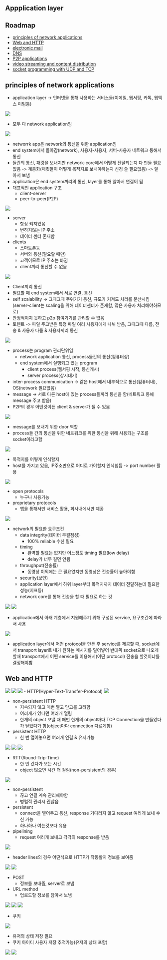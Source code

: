 ## Appplication layer

## Roadmap
- [principles of network applications](#principles-of-network-applications)
- [Web and HTTP](#Web-and-HTTP)
- [electronic mail](#electronic-mail)
- [DNS](#DNS)
- [P2P applications](#P2P-applications)
- [video streaming and content distribution](#video-straming-and-content-distribution)
- [socket programming with UDP and TCP](#socket-programming-with-UDP-and-TCP)

## principles of network applications
- application layer -> 인터넷을 통해 사용하는 서비스들(이메일, 웹서핑, 카톡, 웹엑스 미팅등)
<img src="https://s3.us-west-2.amazonaws.com/secure.notion-static.com/bfa00442-661d-4d48-8337-cad9fcebe83f/Untitled.png?X-Amz-Algorithm=AWS4-HMAC-SHA256&X-Amz-Credential=AKIAT73L2G45O3KS52Y5%2F20210319%2Fus-west-2%2Fs3%2Faws4_request&X-Amz-Date=20210319T020919Z&X-Amz-Expires=86400&X-Amz-Signature=5da82fc89f7a77080d2fdae96cfe3a4a566d001256c43fc4c650f424e9652c08&X-Amz-SignedHeaders=host&response-content-disposition=filename%20%3D%22Untitled.png%22">

- 모두 다 network application임

<img src="https://s3.us-west-2.amazonaws.com/secure.notion-static.com/ae6fe92c-5030-434f-ab06-d0f7f024599d/Untitled.png?X-Amz-Algorithm=AWS4-HMAC-SHA256&X-Amz-Credential=AKIAT73L2G45O3KS52Y5%2F20210319%2Fus-west-2%2Fs3%2Faws4_request&X-Amz-Date=20210319T021008Z&X-Amz-Expires=86400&X-Amz-Signature=07b1831d84ac900c984ec3bb7a29c478db92aa3c0d81665e89a7a5cf1eef01e4&X-Amz-SignedHeaders=host&response-content-disposition=filename%20%3D%22Untitled.png%22">

- networrk app은 network의 통신을 위한 application임
- end system에서 돌아감(network), 사용자-사용자, 서버-사용자 네트워크 통해서 통신
- 둘간의 통신, 패킷을 보내지만 network-core에서 어떻게 전달되는지 다 만들 필요없음 -> 계층화(패킷들이 어떻게 목적지로 보내야하는지 신경 쓸 필요없음) -> 알아서 보냄
- application은 end system끼리의 통신, layer를 통해 알아서 연결이 됨
- 대표적인 application 구조
	- client-server
	- peer-to-peer(P2P)
<img src="https://s3.us-west-2.amazonaws.com/secure.notion-static.com/ec416fa5-0e73-40d6-b641-963c2110d84c/Untitled.png?X-Amz-Algorithm=AWS4-HMAC-SHA256&X-Amz-Credential=AKIAT73L2G45O3KS52Y5%2F20210319%2Fus-west-2%2Fs3%2Faws4_request&X-Amz-Date=20210319T021303Z&X-Amz-Expires=86400&X-Amz-Signature=623d51096d36300702fd1949b17ed3e17994e5108fce70cc7c5e34f5ba987553&X-Amz-SignedHeaders=host&response-content-disposition=filename%20%3D%22Untitled.png%22">

- server
	- 항상 켜져있음
	- 변하지않는 IP 주소
	- 데이터 센터 존재함 
- clients
	- 스마트폰등
	- 서버와 통신(필요할 때만)
	- 고객이므로 IP 주소는 바뀜
	- client끼리 통신할 수 없음

<img src="https://s3.us-west-2.amazonaws.com/secure.notion-static.com/6713cc74-95b3-416f-b5d7-98ad6279a94d/Untitled.png?X-Amz-Algorithm=AWS4-HMAC-SHA256&X-Amz-Credential=AKIAT73L2G45O3KS52Y5%2F20210319%2Fus-west-2%2Fs3%2Faws4_request&X-Amz-Date=20210319T021417Z&X-Amz-Expires=86400&X-Amz-Signature=5d284846ea02d8cb6e7fa2373afbe8fedbe605b84f636bcbe28baa252ba4dac4&X-Amz-SignedHeaders=host&response-content-disposition=filename%20%3D%22Untitled.png%22">

- Client끼리 통신
- 필요할 때 end system에서 서로 연결, 통신
- self scalability -> 그때그때 주위기기 통신, 규모가 커져도 처리를 분산시킴(server-client는 scaling을 위해 데이터센터가 존재함, 많은 사용자 처리해야하므로)
- 안정적이지 못하고 p2p 참여기기를 관리할 수 없음
- 토렌트 -> 파일 주고받은 특정 파일 여러 사용자에게 나눠 받음, 그때그때 다름, 전송 & 사용자 다름 & 사용자끼리 통신

<img src="https://s3.us-west-2.amazonaws.com/secure.notion-static.com/7030c419-9223-424e-94cb-090e926bbb42/Untitled.png?X-Amz-Algorithm=AWS4-HMAC-SHA256&X-Amz-Credential=AKIAT73L2G45O3KS52Y5%2F20210319%2Fus-west-2%2Fs3%2Faws4_request&X-Amz-Date=20210319T021814Z&X-Amz-Expires=86400&X-Amz-Signature=e68d72b29be9d1fc5e7c9a88a1da995b4c0266ad38207602825d7c50329a4c3e&X-Amz-SignedHeaders=host&response-content-disposition=filename%20%3D%22Untitled.png%22">

- process는 program 관리단위임
	- network application 통신, process들간의 통신(컴퓨터상)
	- end system에서 실행되고 있는 program
		- client process(웹서핑 시작, 통신개시)
		- server process(상시대기)
- inter-process communication -> 같은 host에서 내부적으로 통신(컴퓨터내), OS(network 필요없음)
- message -> 서로 다른 host에 있는 process들끼리 통신을 함(네트워크 통해 message 주고 받음)
- P2P의 경우 어떤것이든 client & server가 될 수 있음

<img src="https://s3.us-west-2.amazonaws.com/secure.notion-static.com/4c77dfe2-b9e8-4480-91cc-d556bab6a5f9/Untitled.png?X-Amz-Algorithm=AWS4-HMAC-SHA256&X-Amz-Credential=AKIAT73L2G45O3KS52Y5%2F20210319%2Fus-west-2%2Fs3%2Faws4_request&X-Amz-Date=20210319T022205Z&X-Amz-Expires=86400&X-Amz-Signature=b559a704cbc375e665e568b36b49e605b67afc3cd436179217d52a4a27c0aafa&X-Amz-SignedHeaders=host&response-content-disposition=filename%20%3D%22Untitled.png%22">

- message를 보내기 위한 door 역할
- process들 간의 통신을 위한 네트워크를 위한 통신을 위해 사용되는 구조를 socket이라고함

<img src="https://s3.us-west-2.amazonaws.com/secure.notion-static.com/151de2e2-f2fb-49e9-aa11-fed05130711b/Untitled.png?X-Amz-Algorithm=AWS4-HMAC-SHA256&X-Amz-Credential=AKIAT73L2G45O3KS52Y5%2F20210319%2Fus-west-2%2Fs3%2Faws4_request&X-Amz-Date=20210319T022350Z&X-Amz-Expires=86400&X-Amz-Signature=b75711c2472878702ce6ea8b4d0bac314951c9075c5ed059ca3725ac74370ae8&X-Amz-SignedHeaders=host&response-content-disposition=filename%20%3D%22Untitled.png%22">

- 목적지를 어떻게 인식할지 
- host를 가지고 있음, IP주소만으로 어디로 가야할지 인식힘듬 -> port number 활용

<img src="https://s3.us-west-2.amazonaws.com/secure.notion-static.com/022ab168-093b-446d-a7b0-346c17da8f8c/Untitled.png?X-Amz-Algorithm=AWS4-HMAC-SHA256&X-Amz-Credential=AKIAT73L2G45O3KS52Y5%2F20210319%2Fus-west-2%2Fs3%2Faws4_request&X-Amz-Date=20210319T022512Z&X-Amz-Expires=86400&X-Amz-Signature=b49d4d2b89d2f69e1e63a3eccb881deee421655b7d8d70e61ff6f11c412d0cd6&X-Amz-SignedHeaders=host&response-content-disposition=filename%20%3D%22Untitled.png%22">

- open protocols
	- 누구나 사용가능
- proprietary protocols
	- 앱을 통해서만 서비스 활용, 회사내에서만 제공

<img src="https://s3.us-west-2.amazonaws.com/secure.notion-static.com/0adbf868-6dac-4145-8c85-21268bf603d7/Untitled.png?X-Amz-Algorithm=AWS4-HMAC-SHA256&X-Amz-Credential=AKIAT73L2G45O3KS52Y5%2F20210319%2Fus-west-2%2Fs3%2Faws4_request&X-Amz-Date=20210319T022619Z&X-Amz-Expires=86400&X-Amz-Signature=da4068fc0cdc437f0718c62057e8f7d2684891487a6478a96bc14aab5b639c13&X-Amz-SignedHeaders=host&response-content-disposition=filename%20%3D%22Untitled.png%22">

- network의 필요한 요구조건
	- data integrity(데이터 무결점성)
		- 100% reliable 수신 필요
	- timing
		- 완벽할 필요는 없지만 어느정도 timing 필요(low delay)
		- delay가 너무 길면 안됨
	- throughput(전송률)
		- 동영상 이외에는 큰 필요없지만 동영상은 전송률이 높아야함
	- security(보안)
	- application layer에서 하위 layer부터 목적지까지 데이터 전달하는데 필요한 성능(지표등)
	- network core를 통해 전송을 할 때 필요로 하는 것
<img src="https://s3.us-west-2.amazonaws.com/secure.notion-static.com/f2eb67e7-cb40-4eb3-8296-89a2ab747246/Untitled.png?X-Amz-Algorithm=AWS4-HMAC-SHA256&X-Amz-Credential=AKIAT73L2G45O3KS52Y5%2F20210319%2Fus-west-2%2Fs3%2Faws4_request&X-Amz-Date=20210319T022905Z&X-Amz-Expires=86400&X-Amz-Signature=ad49e85f44b3551914365e6e7f84e05302246aa4452ee8b320b60c46eb6368c7&X-Amz-SignedHeaders=host&response-content-disposition=filename%20%3D%22Untitled.png%22">

<img src="https://s3.us-west-2.amazonaws.com/secure.notion-static.com/985884d2-1271-4f98-9c48-8f234e2cc12a/Untitled.png?X-Amz-Algorithm=AWS4-HMAC-SHA256&X-Amz-Credential=AKIAT73L2G45O3KS52Y5%2F20210319%2Fus-west-2%2Fs3%2Faws4_request&X-Amz-Date=20210319T023025Z&X-Amz-Expires=86400&X-Amz-Signature=c01a8380132f2d95840e53661ac27f6beb385ae0641110dc331189da71918790&X-Amz-SignedHeaders=host&response-content-disposition=filename%20%3D%22Untitled.png%22">

- application에서 아래 계층에서 지원해주기 위해 구성된 service, 요구조건에 따라서 사용

<img src="https://s3.us-west-2.amazonaws.com/secure.notion-static.com/fa07dd85-b7d7-483e-a163-d9a4622ab580/Untitled.png?X-Amz-Algorithm=AWS4-HMAC-SHA256&X-Amz-Credential=AKIAT73L2G45O3KS52Y5%2F20210319%2Fus-west-2%2Fs3%2Faws4_request&X-Amz-Date=20210319T023134Z&X-Amz-Expires=86400&X-Amz-Signature=ca26c11a3dd2dede2a00f5c1f25752a80f6cd9a00efd746437eb46583e5199aa&X-Amz-SignedHeaders=host&response-content-disposition=filename%20%3D%22Untitled.png%22">

- application layer에서 어떤 protocol을 만든 후 service를 제공할 때, socket에서 transport layer로 내가 원하는 메시지를 밀어넣어 반대쪽 socket으로 나오게 할때 transport에서 어떤 service를 이용해서(어떤 protocol) 전송을 할것이냐를 결정해야함

## Web and HTTP
<img src="https://s3.us-west-2.amazonaws.com/secure.notion-static.com/97228ef2-0805-46e5-83ed-b6b57429ef2e/Untitled.png?X-Amz-Algorithm=AWS4-HMAC-SHA256&X-Amz-Credential=AKIAT73L2G45O3KS52Y5%2F20210319%2Fus-west-2%2Fs3%2Faws4_request&X-Amz-Date=20210319T023359Z&X-Amz-Expires=86400&X-Amz-Signature=f0c7ec53474f322d6144530f6bd5c23ab503bff2468577b2fac48afbdc9472a0&X-Amz-SignedHeaders=host&response-content-disposition=filename%20%3D%22Untitled.png%22">
<img src="https://s3.us-west-2.amazonaws.com/secure.notion-static.com/aca05f0b-68c2-406d-8606-4052b05da580/Untitled.png?X-Amz-Algorithm=AWS4-HMAC-SHA256&X-Amz-Credential=AKIAT73L2G45O3KS52Y5%2F20210319%2Fus-west-2%2Fs3%2Faws4_request&X-Amz-Date=20210319T023454Z&X-Amz-Expires=86400&X-Amz-Signature=5f2f7581237a36f30861f2affe66f18442adaf1af3ccb68559e215cd1f947bf2&X-Amz-SignedHeaders=host&response-content-disposition=filename%20%3D%22Untitled.png%22">
<img src="https://s3.us-west-2.amazonaws.com/secure.notion-static.com/6a91462a-85b9-4b46-a14c-811e9907a0d4/Untitled.png?X-Amz-Algorithm=AWS4-HMAC-SHA256&X-Amz-Credential=AKIAT73L2G45O3KS52Y5%2F20210319%2Fus-west-2%2Fs3%2Faws4_request&X-Amz-Date=20210319T023514Z&X-Amz-Expires=86400&X-Amz-Signature=4409d83d0bf60b3119d3b3085469f679e186b7411025c4ca6585956d7fc7d5fe&X-Amz-SignedHeaders=host&response-content-disposition=filename%20%3D%22Untitled.png%22">
- HTTP(Hyper-Text-Transfer-Protocol)

<img src="https://s3.us-west-2.amazonaws.com/secure.notion-static.com/78b3fef0-10ef-409a-b201-5560cf5a6fd6/Untitled.png?X-Amz-Algorithm=AWS4-HMAC-SHA256&X-Amz-Credential=AKIAT73L2G45O3KS52Y5%2F20210319%2Fus-west-2%2Fs3%2Faws4_request&X-Amz-Date=20210319T023607Z&X-Amz-Expires=86400&X-Amz-Signature=daed59fbb70a6577be42a240b1b1a3f26ebafa22d9b0954150bec82dcf3531da&X-Amz-SignedHeaders=host&response-content-disposition=filename%20%3D%22Untitled.png%22">

- non-persistent HTTP
	- 지속되지 않고 매번 열고 닫고를 고려함
	- 여러개가 있다면 여러개 열림 
	- 한개의 object 보낼 때 매번 한개의 object마다 TCP Connection을 만들었다가 닫았다가 함(object마다 connection 다르게함)
- persistent HTTP
	- 한 번 열어놓으면 여러개 연결 & 유지가능

<img src="https://s3.us-west-2.amazonaws.com/secure.notion-static.com/7eb53c08-b60c-459a-b1a2-7a86584cc530/Untitled.png?X-Amz-Algorithm=AWS4-HMAC-SHA256&X-Amz-Credential=AKIAT73L2G45O3KS52Y5%2F20210319%2Fus-west-2%2Fs3%2Faws4_request&X-Amz-Date=20210319T023747Z&X-Amz-Expires=86400&X-Amz-Signature=54cc4282c613d41ce7307badacc628a39c4415a40abf3a4d181f65a79295b796&X-Amz-SignedHeaders=host&response-content-disposition=filename%20%3D%22Untitled.png%22">
<img src="https://s3.us-west-2.amazonaws.com/secure.notion-static.com/fce59c59-76cb-47de-8fb1-0411e16f7fdc/Untitled.png?X-Amz-Algorithm=AWS4-HMAC-SHA256&X-Amz-Credential=AKIAT73L2G45O3KS52Y5%2F20210319%2Fus-west-2%2Fs3%2Faws4_request&X-Amz-Date=20210319T023822Z&X-Amz-Expires=86400&X-Amz-Signature=20b2ef35bff1a5c41b27bfbc4bd0f08aae91f334a3676d1092b91c50403794c4&X-Amz-SignedHeaders=host&response-content-disposition=filename%20%3D%22Untitled.png%22">

<img src="https://s3.us-west-2.amazonaws.com/secure.notion-static.com/c5fee671-bcf7-4b26-8b85-bc53c12d107a/Untitled.png?X-Amz-Algorithm=AWS4-HMAC-SHA256&X-Amz-Credential=AKIAT73L2G45O3KS52Y5%2F20210319%2Fus-west-2%2Fs3%2Faws4_request&X-Amz-Date=20210319T023847Z&X-Amz-Expires=86400&X-Amz-Signature=d1051af33d1d167d733669c0b2320753a7b6bf33ae9777ae40de66e88885b3b3&X-Amz-SignedHeaders=host&response-content-disposition=filename%20%3D%22Untitled.png%22">

- RTT(Round-Trip-Time)
	- 한 번 갔다가 오는 시간
	- object 많으면 시간 더 걸림(non-persistent의 경우)

<img src="https://s3.us-west-2.amazonaws.com/secure.notion-static.com/5e2891c7-459a-4b4c-bbdc-1aea849aad29/Untitled.png?X-Amz-Algorithm=AWS4-HMAC-SHA256&X-Amz-Credential=AKIAT73L2G45O3KS52Y5%2F20210319%2Fus-west-2%2Fs3%2Faws4_request&X-Amz-Date=20210319T024029Z&X-Amz-Expires=86400&X-Amz-Signature=3819c558f6e983fdcdbda553444c6b6aead19b29521d4916063fd82525618d20&X-Amz-SignedHeaders=host&response-content-disposition=filename%20%3D%22Untitled.png%22">

- non-persistent
	- 끊고 연결 계속 관리해야함
	- 병렬적 관리시 괜찮음
- persistent
	- connect을 열어두고 통신, response 기다리지 않고 request 여러개 보내 수신 가능
	- 하나하나 여는것보다 유용
- pipelining
	- request 여러개 보내고 각각의 response를 받음

<img src="https://s3.us-west-2.amazonaws.com/secure.notion-static.com/79544de6-fd73-4134-93ca-447fbadf7920/Untitled.png?X-Amz-Algorithm=AWS4-HMAC-SHA256&X-Amz-Credential=AKIAT73L2G45O3KS52Y5%2F20210319%2Fus-west-2%2Fs3%2Faws4_request&X-Amz-Date=20210319T024211Z&X-Amz-Expires=86400&X-Amz-Signature=1266fdcf34fd216eaf3fa2f32e13b443714945767ab767a5c81f14c8e80ddcbd&X-Amz-SignedHeaders=host&response-content-disposition=filename%20%3D%22Untitled.png%22">

- header lines의 경우 어떤식으로 HTTP가 작동할지 정보를 보여줌

<img src="https://s3.us-west-2.amazonaws.com/secure.notion-static.com/2bb38d4a-f3a3-4f14-9ba2-0a2beea672e4/Untitled.png?X-Amz-Algorithm=AWS4-HMAC-SHA256&X-Amz-Credential=AKIAT73L2G45O3KS52Y5%2F20210319%2Fus-west-2%2Fs3%2Faws4_request&X-Amz-Date=20210319T024255Z&X-Amz-Expires=86400&X-Amz-Signature=f7df93f36c062b88ec397b6b0aa608e7e146f0e500f74c2291ed1af55a954dc2&X-Amz-SignedHeaders=host&response-content-disposition=filename%20%3D%22Untitled.png%22">

<img src="https://s3.us-west-2.amazonaws.com/secure.notion-static.com/8fbba476-1373-46c0-ad31-acd4cd55240a/Untitled.png?X-Amz-Algorithm=AWS4-HMAC-SHA256&X-Amz-Credential=AKIAT73L2G45O3KS52Y5%2F20210319%2Fus-west-2%2Fs3%2Faws4_request&X-Amz-Date=20210319T024334Z&X-Amz-Expires=86400&X-Amz-Signature=66ee1a18d435033ec0a6f5c948925b50873b0ac92822972378643021d3dcd99e&X-Amz-SignedHeaders=host&response-content-disposition=filename%20%3D%22Untitled.png%22">

- POST
	- 정보를 보내줌, server로 보냄
- URL method
	- 업로드할 정보를 담아서 보냄

<img src="https://s3.us-west-2.amazonaws.com/secure.notion-static.com/4111cd04-b3dc-43f4-b2d9-e6df3097b720/Untitled.png?X-Amz-Algorithm=AWS4-HMAC-SHA256&X-Amz-Credential=AKIAT73L2G45O3KS52Y5%2F20210319%2Fus-west-2%2Fs3%2Faws4_request&X-Amz-Date=20210319T024431Z&X-Amz-Expires=86400&X-Amz-Signature=41fefc26caf80ea81e3d3db69cc5437573cccbb9f03bc88a7b0b9d1a47ef069e&X-Amz-SignedHeaders=host&response-content-disposition=filename%20%3D%22Untitled.png%22">
<img src="https://s3.us-west-2.amazonaws.com/secure.notion-static.com/5baa6d03-83dd-4582-aaae-f42468c7d847/Untitled.png?X-Amz-Algorithm=AWS4-HMAC-SHA256&X-Amz-Credential=AKIAT73L2G45O3KS52Y5%2F20210319%2Fus-west-2%2Fs3%2Faws4_request&X-Amz-Date=20210319T024456Z&X-Amz-Expires=86400&X-Amz-Signature=44ab8e88d361dc36ba49943296a848d33843b7b95c3eff628de37c6ce18e8bd0&X-Amz-SignedHeaders=host&response-content-disposition=filename%20%3D%22Untitled.png%22">
<img src="https://s3.us-west-2.amazonaws.com/secure.notion-static.com/0ac04dfa-33b5-4b8d-986b-a5a9591d97b8/Untitled.png?X-Amz-Algorithm=AWS4-HMAC-SHA256&X-Amz-Credential=AKIAT73L2G45O3KS52Y5%2F20210319%2Fus-west-2%2Fs3%2Faws4_request&X-Amz-Date=20210319T024529Z&X-Amz-Expires=86400&X-Amz-Signature=64850a8b1fd0d51ef6e5bb5d42e95135471619341a6e7ae66cefe3f2cda1ee57&X-Amz-SignedHeaders=host&response-content-disposition=filename%20%3D%22Untitled.png%22">

- 쿠키
<img src="https://s3.us-west-2.amazonaws.com/secure.notion-static.com/a1e4525d-e677-499b-96ec-ec2307662538/Untitled.png?X-Amz-Algorithm=AWS4-HMAC-SHA256&X-Amz-Credential=AKIAT73L2G45O3KS52Y5%2F20210319%2Fus-west-2%2Fs3%2Faws4_request&X-Amz-Date=20210319T024557Z&X-Amz-Expires=86400&X-Amz-Signature=b9f2ed98d3d1ed14379912268498ffd20ea73a9e363f99b7d01fd4e3424708e5&X-Amz-SignedHeaders=host&response-content-disposition=filename%20%3D%22Untitled.png%22">

- 유저의 상태 저장 필요
- 쿠키 아이디 사용자 저장 추적가능(유저의 상태 포함)

<img src="https://s3.us-west-2.amazonaws.com/secure.notion-static.com/6a197bb9-fcb2-4f98-b41f-7ad76df692aa/Untitled.png?X-Amz-Algorithm=AWS4-HMAC-SHA256&X-Amz-Credential=AKIAT73L2G45O3KS52Y5%2F20210319%2Fus-west-2%2Fs3%2Faws4_request&X-Amz-Date=20210319T024648Z&X-Amz-Expires=86400&X-Amz-Signature=6865551e1796f013ffdd23472be6d45cde46b662c0ecbec4907cc5a7bb6dbb15&X-Amz-SignedHeaders=host&response-content-disposition=filename%20%3D%22Untitled.png%22">
<img src="https://s3.us-west-2.amazonaws.com/secure.notion-static.com/502fa1ca-6079-4a1e-901a-8b5b11c38792/Untitled.png?X-Amz-Algorithm=AWS4-HMAC-SHA256&X-Amz-Credential=AKIAT73L2G45O3KS52Y5%2F20210319%2Fus-west-2%2Fs3%2Faws4_request&X-Amz-Date=20210319T024708Z&X-Amz-Expires=86400&X-Amz-Signature=98596ce9524d739a447a736f35cd67b8d5d529c4c49b55bf27bb5eaaeceeb082&X-Amz-SignedHeaders=host&response-content-disposition=filename%20%3D%22Untitled.png%22">
